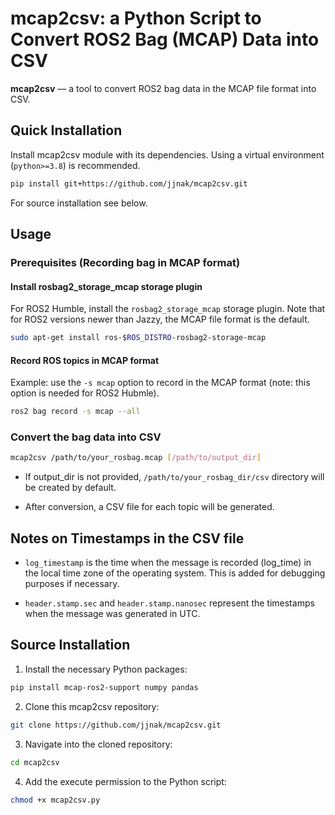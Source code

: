 # mcap2csv: a Python Script to Convert ROS2 Bag (MCAP) Data into CSV
**mcap2csv** — a tool to convert ROS2 bag data in the MCAP file format into CSV.


## Quick Installation

Install mcap2csv module with its dependencies. Using a virtual environment (`python>=3.8`) is recommended.
```bash
pip install git+https://github.com/jjnak/mcap2csv.git
```
For source installation see below.

## Usage
### Prerequisites (Recording bag in MCAP format)

#### Install rosbag2_storage_mcap storage plugin
For ROS2 Humble, install the `rosbag2_storage_mcap` storage plugin. Note that for ROS2 versions newer than Jazzy, the MCAP file format is the default. 

```bash
sudo apt-get install ros-$ROS_DISTRO-rosbag2-storage-mcap
```

#### Record ROS topics in MCAP format
Example: use the `-s mcap` option to record in the MCAP format (note: this option is needed for ROS2 Hubmle).
```bash
ros2 bag record -s mcap --all
```

### Convert the bag data into CSV

```bash
mcap2csv /path/to/your_rosbag.mcap [/path/to/output_dir]
```
* If output_dir is not provided, `/path/to/your_rosbag_dir/csv` directory will be created by default. 

* After conversion, a CSV file for each topic will be generated.

## Notes on Timestamps in the CSV file
* `log_timestamp` is the time when the message is recorded (log_time) in the local time zone of the operating system. This is added for debugging purposes if necessary.

* `header.stamp.sec` and `header.stamp.nanosec` represent the timestamps when the message was generated in UTC.

## Source Installation

1. Install the necessary Python packages:
```bash
pip install mcap-ros2-support numpy pandas
```

2. Clone this mcap2csv repository:
```bash
git clone https://github.com/jjnak/mcap2csv.git
```
3. Navigate into the cloned repository:
```bash
cd mcap2csv
```

4. Add the execute permission to the Python script:
```bash
chmod +x mcap2csv.py
```
